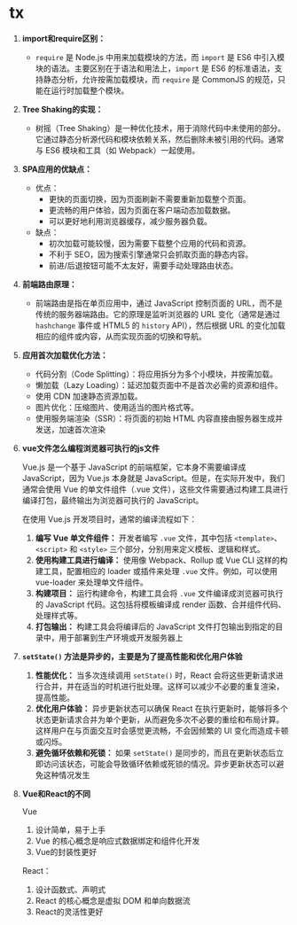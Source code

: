 # tx

1. **import和require区别：**
   - `require` 是 Node.js 中用来加载模块的方法，而 `import` 是 ES6 中引入模块的语法。主要区别在于语法和用法上，`import` 是 ES6 的标准语法，支持静态分析，允许按需加载模块，而 `require` 是 CommonJS 的规范，只能在运行时加载整个模块。

2. **Tree Shaking的实现：**
   - 树摇（Tree Shaking）是一种优化技术，用于消除代码中未使用的部分。它通过静态分析源代码和模块依赖关系，然后删除未被引用的代码。通常与 ES6 模块和工具（如 Webpack）一起使用。

3. **SPA应用的优缺点：**

   - 优点：
     - 更快的页面切换，因为页面刷新不需要重新加载整个页面。
     - 更流畅的用户体验，因为页面在客户端动态加载数据。
     - 可以更好地利用浏览器缓存，减少服务器负载。
   - 缺点：
     - 初次加载可能较慢，因为需要下载整个应用的代码和资源。
     - 不利于 SEO，因为搜索引擎通常只会抓取页面的静态内容。
     - 前进/后退按钮可能不太友好，需要手动处理路由状态。

4. **前端路由原理：**
   - 前端路由是指在单页应用中，通过 JavaScript 控制页面的 URL，而不是传统的服务器端路由。它的原理是监听浏览器的 URL 变化（通常是通过 `hashchange` 事件或 HTML5 的 `history` API），然后根据 URL 的变化加载相应的组件或内容，从而实现页面的切换和导航。

5. **应用首次加载优化方法：**

   - 代码分割（Code Splitting）：将应用拆分为多个小模块，并按需加载。
   - 懒加载（Lazy Loading）：延迟加载页面中不是首次必需的资源和组件。
   - 使用 CDN 加速静态资源加载。
   - 图片优化：压缩图片、使用适当的图片格式等。
   - 使用服务端渲染（SSR）：将页面的初始 HTML 内容直接由服务器生成并发送，加速首次渲染

6. **vue文件怎么编程浏览器可执行的js文件**

   Vue.js 是一个基于 JavaScript 的前端框架，它本身不需要编译成 JavaScript，因为 Vue.js 本身就是 JavaScript。但是，在实际开发中，我们通常会使用 Vue 的单文件组件（.vue 文件），这些文件需要通过构建工具进行编译打包，最终输出为浏览器可执行的 JavaScript。

   在使用 Vue.js 开发项目时，通常的编译流程如下：

   1. **编写 Vue 单文件组件：** 开发者编写 `.vue` 文件，其中包括 `<template>`、`<script>` 和 `<style>` 三个部分，分别用来定义模板、逻辑和样式。
   2. **使用构建工具进行编译：** 使用像 Webpack、Rollup 或 Vue CLI 这样的构建工具，配置相应的 loader 或插件来处理 `.vue` 文件。例如，可以使用 vue-loader 来处理单文件组件。
   3. **构建项目：** 运行构建命令，构建工具会将 `.vue` 文件编译成浏览器可执行的 JavaScript 代码。这包括将模板编译成 render 函数、合并组件代码、处理样式等。
   4. **打包输出：** 构建工具会将编译后的 JavaScript 文件打包输出到指定的目录中，用于部署到生产环境或开发服务器上

7. **`setState()` 方法是异步的，主要是为了提高性能和优化用户体验**

   1. **性能优化：** 当多次连续调用 `setState()` 时，React 会将这些更新请求进行合并，并在适当的时机进行批处理。这样可以减少不必要的重复渲染，提高性能。
   2. **优化用户体验：** 异步更新状态可以确保 React 在执行更新时，能够将多个状态更新请求合并为单个更新，从而避免多次不必要的重绘和布局计算。这样用户在与页面交互时会感觉更流畅，不会因频繁的 UI 变化而造成卡顿或闪烁。
   3. **避免循环依赖和死锁：** 如果 `setState()` 是同步的，而且在更新状态后立即访问该状态，可能会导致循环依赖或死锁的情况。异步更新状态可以避免这种情况发生

8. **Vue和React的不同**

   Vue

   1. 设计简单，易于上手
   2. Vue 的核心概念是响应式数据绑定和组件化开发
   3. Vue的封装性更好

   React：

   1. 设计函数式、声明式
   2. React 的核心概念是虚拟 DOM 和单向数据流
   3. React的灵活性更好

